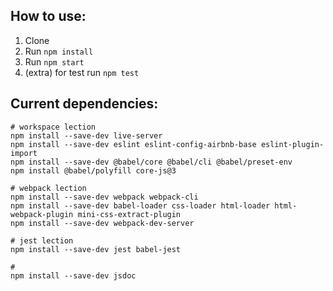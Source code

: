 ## How to use:
1. Clone
1. Run `npm install`
1. Run `npm start`
1. (extra) for test run `npm test`


## Current dependencies:
```
# workspace lection
npm install --save-dev live-server
npm install --save-dev eslint eslint-config-airbnb-base eslint-plugin-import
npm install --save-dev @babel/core @babel/cli @babel/preset-env
npm install @babel/polyfill core-js@3

# webpack lection
npm install --save-dev webpack webpack-cli
npm install --save-dev babel-loader css-loader html-loader html-webpack-plugin mini-css-extract-plugin
npm install --save-dev webpack-dev-server

# jest lection
npm install --save-dev jest babel-jest

#
npm install --save-dev jsdoc
```
